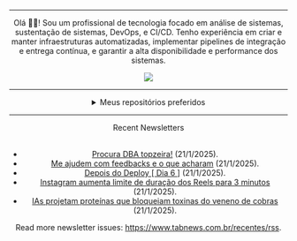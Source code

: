<div align="center">
<hr>
<p>Olá 👋🏾! Sou um profissional de tecnologia focado em análise de sistemas, sustentação de sistemas, DevOps, e CI/CD. Tenho experiência em criar e manter infraestruturas automatizadas, implementar pipelines de integração e entrega contínua, e garantir a alta disponibilidade e performance dos sistemas.</p>
  <img src="https://media.giphy.com/media/yAGIvCiwPJn5C/giphy.gif">
<hr>
  <details>
  <summary>Meus repositórios preferidos</summary>
  <br />
  Alguns dos meus melhores repositórios:
  <br />
<br />
  <ul><li><a href=https://github.com/KubeNerd/aluratube target="_blank" rel="noopener noreferrer">KubeNerd/aluratube</a> (<b>0</b> ✨ and <b>0</b> 🍴): Aluratube - Desenvolvido durante a imersão React da Alura no final de 2022</li><li><a href=https://github.com/KubeNerd/nlw-ia target="_blank" rel="noopener noreferrer">KubeNerd/nlw-ia</a> (<b>0</b> ✨ and <b>0</b> 🍴): Projeto desenvolvido durante a NLW IA - Usando a API da OPENAI</li><li><a href=https://github.com/KubeNerd/nlw-journey-ia target="_blank" rel="noopener noreferrer">KubeNerd/nlw-journey-ia</a> (<b>0</b> ✨ and <b>0</b> 🍴): NLW IA - Agent de viagens usando python + langchain + GPT</li>
<li>More coming soon :).</li>
</ul>
  </details>
  <hr/>
    <summary>Recent Newsletters</summary>
  <br />
  <ul>
    <li><a href=https://www.tabnews.com.br/cmacetko/procura-dba-topzeira target="_blank" rel="noopener noreferrer">Procura DBA topzeira!</a> (21/1/2025).</li><li><a href=https://www.tabnews.com.br/k0derlind0/me-ajudem-com-feedbacks-e-o-que-acharam target="_blank" rel="noopener noreferrer">Me ajudem com feedbacks e o que acharam</a> (21/1/2025).</li><li><a href=https://www.tabnews.com.br/joashneves/depois-do-deploy-dia-6 target="_blank" rel="noopener noreferrer">Depois do Deploy [ Dia 6 ]</a> (21/1/2025).</li><li><a href=https://www.tabnews.com.br/NewsletterOficial/instagram-aumenta-limite-de-duracao-dos-reels-para-3-minutos target="_blank" rel="noopener noreferrer">Instagram aumenta limite de duração dos Reels para 3 minutos</a> (21/1/2025).</li><li><a href=https://www.tabnews.com.br/NewsletterOficial/ia-projeta-proteinas-que-bloqueiam-toxinas-do-veneno-de-cobras target="_blank" rel="noopener noreferrer">IAs projetam proteínas que bloqueiam toxinas do veneno de cobras</a> (21/1/2025).</li>
  </ul>
<p>Read more newsletter issues: <a href="https://www.tabnews.com.br/recentes/rss">https://www.tabnews.com.br/recentes/rss</a>.</p>
  </details>
